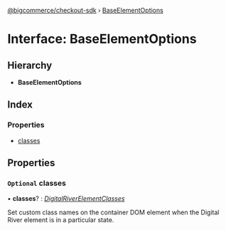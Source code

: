 [@bigcommerce/checkout-sdk](../README.md) › [BaseElementOptions](baseelementoptions.md)

# Interface: BaseElementOptions

## Hierarchy

* **BaseElementOptions**

## Index

### Properties

* [classes](baseelementoptions.md#optional-classes)

## Properties

### `Optional` classes

• **classes**? : *[DigitalRiverElementClasses](digitalriverelementclasses.md)*

Set custom class names on the container DOM element when the Digital River element is in a particular state.
